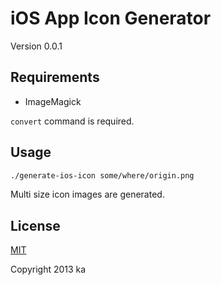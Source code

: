 # iOS App Icon Generator

Version 0.0.1

## Requirements

* ImageMagick

`convert` command is required.

## Usage

```sh
./generate-ios-icon some/where/origin.png
```

Multi size icon images are generated.

## License

[MIT](http://opensource.org/licenses/MIT)

Copyright 2013 ka

